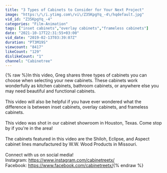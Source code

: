 ```yaml
---
title: "3 Types of Cabinets to Consider for Your Next Project"
image: "https:\/\/i.ytimg.com\/vi\/Z35KpgYq_-4\/hqdefault.jpg"
vid_id: "Z35KpgYq_-4"
categories: "Film-Animation"
tags: ["inset cabinets","overlay cabinets","frameless cabinets"]
date: "2021-10-17T22:31:55+03:00"
vid_date: "2019-02-13T03:39:07Z"
duration: "PT3M19S"
viewcount: "8417"
likeCount: "129"
dislikeCount: "1"
channel: "Cabinetree"
---
```

{% raw %}In this video, Greg shares three types of cabinets you can choose when selecting your new cabinets. These cabinets work wonderfully as kitchen cabinets, bathroom cabinets, or anywhere else you may need beautiful and functional cabinets. <br /><br />This video will also be helpful if you have ever wondered what the difference is between inset cabinets, overlay cabinets, and frameless cabinets.<br /><br />This video was shot in our cabinet showroom in Houston, Texas. Come stop by if you're in the area! <br /><br />The cabinets featured in this video are the Shiloh, Eclipse, and Aspect cabinet lines manufactured by W.W. Wood Products in Missouri.<br /><br />Connect with us on social media! <br />Instagram: <a rel="nofollow" target="blank" href="https://www.instagram.com/cabinetreetx/">https://www.instagram.com/cabinetreetx/</a><br />Facebook: <a rel="nofollow" target="blank" href="https://www.facebook.com/cabinetreetx/">https://www.facebook.com/cabinetreetx/</a>{% endraw %}
